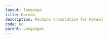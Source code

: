 ```yaml
---
layout: language
title: Korean
description: Machine translation for Korean
code: ko
parent: Languages
---
```

